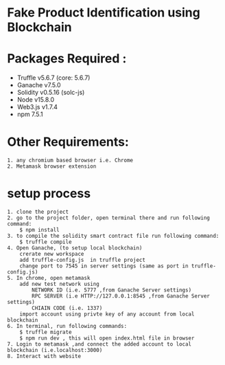 # Fake Product Identification using Blockchain

# Packages Required :
- Truffle v5.6.7 (core: 5.6.7)
- Ganache v7.5.0
- Solidity v0.5.16 (solc-js)
- Node v15.8.0
- Web3.js v1.7.4
- npm 7.5.1

# Other Requirements:
    1. any chromium based browser i.e. Chrome 
    2. Metamask browser extension
    
# setup process 

    1. clone the project
    2. go to the project folder, open terminal there and run following command:
        $ npm install 
    3. to compile the solidity smart contract file run following command:
        $ truffle compile
    4. Open Ganache, (to setup local blockchain)
        crerate new workspace
        add truffle-config.js  in truffle project 
        change port to 7545 in server settings (same as port in truffle-config.js)
    5. In chrome, open metamask 
        add new test network using  
            NETWORK ID (i.e. 5777 ,from Ganache Server settings) 
            RPC SERVER (i.e HTTP://127.0.0.1:8545 ,from Ganache Server settings)
            CHIAIN CODE (i.e. 1337)
        import account using privte key of any account from local blockchain
    6. In terminal, run following commands:
        $ truffle migrate
        $ npm run dev , this will open index.html file in browser
    7. Login to metamask ,and connect the added account to local blockchain (i.e.localhost:3000)
    8. Interact with website






    

